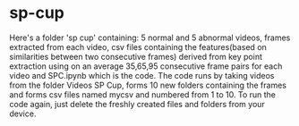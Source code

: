 # sp-cup
Here's a folder 'sp cup' containing: 5 normal and 5 abnormal videos, frames extracted from each video, csv files containing the features(based on similarities between two consecutive frames) derived from key point extraction using on an average 35,65,95 consecutive frame pairs for each video and SPC.ipynb which is the code. The code runs by taking videos from the folder Videos SP Cup, forms 10 new folders containing the frames and forms csv files named mycsv and numbered from 1 to 10. To run the code again, just delete the freshly created files and folders from your device.
